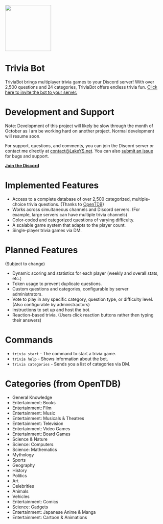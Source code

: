 <img src=http://lakeys.net/triviabot/profile_t.png width=150 height=150>

# Trivia Bot
TriviaBot brings multiplayer trivia games to your Discord server! With over 2,500 questions and 24 categories, TriviaBot offers endless trivia fun.
[Click here to invite the bot to your server.](https://discordapp.com/oauth2/authorize?client_id=337654994461261825&scope=bot)

# Development and Support
Note: Development of this project will likely be slow through the month of October as I am be working hard on another project. Normal development will resume soon.

For support, questions, and comments, you can join the Discord server or contact me directly at contact@LakeYS.net. You can also [submit an issue](https://github.com/LakeYS/Discord-Trivia-Bot/issues/new) for bugs and support.

**[Join the Discord](https://discord.gg/sEMrfBT)**

# Implemented Features
- Access to a complete database of over 2,500 categorized, multiple-choice trivia questions. (Thanks to [OpenTDB](https://opentdb.com))
- Works across simultaneous channels and Discord servers. (For example, large servers can have multiple trivia channels)
- Color-coded and categorized questions of varying difficulty.
- A scalable game system that adapts to the player count.
- Single-player trivia games via DM.

# Planned Features
(Subject to change)
- Dynamic scoring and statistics for each player (weekly and overall stats, etc.)
- Token usage to prevent duplicate questions.
- Custom questions and categories, configurable by server administrators.
- Vote to play in any specific category, question type, or difficulty level. (Also configurable by administractors)
- Instructions to set up and host the bot.
- Reaction-based trivia. (Users click reaction buttons rather then typing their answers)

# Commands
- `trivia start` - The command to start a trivia game.
- `trivia help` - Shows information about the bot.
- `trivia categories` - Sends you a list of categories via DM.

# Categories (from OpenTDB)
- General Knowledge
- Entertainment: Books
- Entertainment: Film
- Entertainment: Music
- Entertainment: Musicals & Theatres
- Entertainment: Television
- Entertainment: Video Games
- Entertainment: Board Games
- Science & Nature
- Science: Computers
- Science: Mathematics
- Mythology
- Sports
- Geography
- History
- Politics
- Art
- Celebrities
- Animals
- Vehicles
- Entertainment: Comics
- Science: Gadgets
- Entertainment: Japanese Anime & Manga
- Entertainment: Cartoon & Animations
